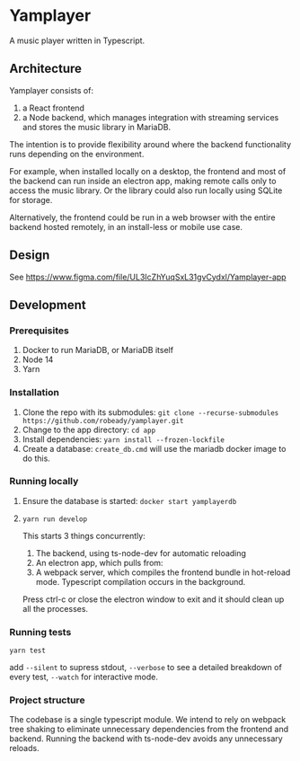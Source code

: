 # Yamplayer

A music player written in Typescript.


## Architecture

Yamplayer consists of:

1. a React frontend
2. a Node backend, which manages integration with streaming services and stores the music library in MariaDB.

The intention is to provide flexibility around where the backend functionality runs depending on the environment.

For example, when installed locally on a desktop, the frontend and most of the backend can run inside an electron app, making remote calls only to access the music library. Or the library could also run locally using SQLite for storage.

Alternatively, the frontend could be run in a web browser with the entire backend hosted remotely, in an install-less or mobile use case.


## Design

See https://www.figma.com/file/UL3IcZhYuqSxL31gvCydxl/Yamplayer-app


## Development

### Prerequisites

1. Docker to run MariaDB, or MariaDB itself
2. Node 14
3. Yarn

### Installation

1. Clone the repo with its submodules: `git clone --recurse-submodules https://github.com/robeady/yamplayer.git`  
2. Change to the app directory: `cd app`
3. Install dependencies: `yarn install --frozen-lockfile`
4. Create a database: `create_db.cmd` will use the mariadb docker image to do this.

### Running locally

1. Ensure the database is started: `docker start yamplayerdb`
2. `yarn run develop`

    This starts 3 things concurrently:

    1. The backend, using ts-node-dev for automatic reloading
    2. An electron app, which pulls from:
    3. A webpack server, which compiles the frontend bundle in hot-reload mode. Typescript compilation occurs in the background.

    Press ctrl-c or close the electron window to exit and it should clean up all the processes.

### Running tests

`yarn test`

add `--silent` to supress stdout, `--verbose` to see a detailed breakdown of every test, `--watch` for interactive mode.

### Project structure

The codebase is a single typescript module. We intend to rely on webpack tree shaking to eliminate unnecessary dependencies from the frontend and backend. Running the backend with ts-node-dev avoids any unnecessary reloads.